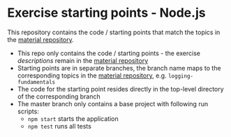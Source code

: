 # Exercise starting points - Node.js

This repository contains the code / starting points that match the topics in the [material repository](https://github.tools.sap/cloud-curriculum/material).

- This repo only contains the code / starting points - the exercise _descriptions_ remain in the [material repository](https://github.tools.sap/cloud-curriculum/material)
- Starting points are in separate branches, the branch name maps to the corresponding topics in the [material repository](https://github.tools.sap/cloud-curriculum/material), e.g. `logging-fundamentals`
- The code for the starting point resides directly in the top-level directory of the corresponding branch
- The master branch only contains a base project with following run scripts:
    - `npm start` starts the application
    - `npm test` runs all tests